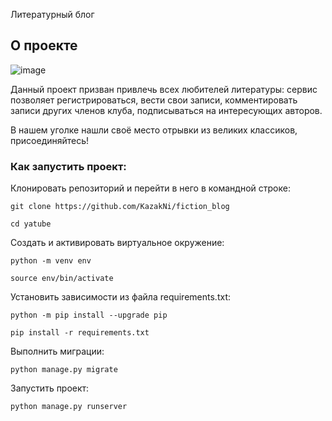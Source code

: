 Литературный блог
<!-- О проекте -->
## О проекте

![image](https://sub-cult.ru/images/2021/KsDs/i.jpg)

Данный проект призван привлечь всех любителей литературы: сервис позволяет регистрироваться, вести свои записи, комментировать записи других членов клуба, подписываться на интересующих авторов. 

В нашем уголке нашли своё место отрывки из великих классиков, присоединяйтесь!

### Как запустить проект:

Клонировать репозиторий и перейти в него в командной строке:

```
git clone https://github.com/KazakNi/fiction_blog
```

```
cd yatube
```

Cоздать и активировать виртуальное окружение:

```
python -m venv env
```

```
source env/bin/activate
```

Установить зависимости из файла requirements.txt:

```
python -m pip install --upgrade pip
```

```
pip install -r requirements.txt
```

Выполнить миграции:

```
python manage.py migrate
```

Запустить проект:

```
python manage.py runserver
```
